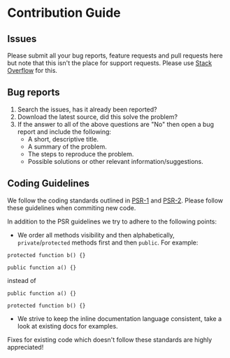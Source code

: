 # Contribution Guide

## Issues
Please submit all your bug reports, feature requests and pull requests here but note that this isn't the place for support requests. Please use [Stack Overflow](http://stackoverflow.com/) for this.

## Bug reports
1. Search the issues, has it already been reported?
2. Download the latest source, did this solve the problem?
4. If the answer to all of the above questions are "No" then open a bug report and include the following:
    * A short, descriptive title.
    * A summary of the problem.
    * The steps to reproduce the problem.
    * Possible solutions or other relevant information/suggestions.

## Coding Guidelines
We follow the coding standards outlined in [PSR-1](https://github.com/php-fig/fig-standards/blob/master/accepted/PSR-1-basic-coding-standard.md) and [PSR-2](https://github.com/php-fig/fig-standards/blob/master/accepted/PSR-2-coding-style-guide.md). Please follow these guidelines when commiting new code.

In addition to the PSR guidelines we try to adhere to the following points:
* We order all methods visibility and then alphabetically, `private`/`protected` methods first and then `public`. For example:

```
protected function b() {}

public function a() {}
``` 

instead of

```
public function a() {}

protected function b() {}
``` 

* We strive to keep the inline documentation language consistent, take a look at existing docs for examples.

Fixes for existing code which doesn't follow these standards are highly appreciated!
